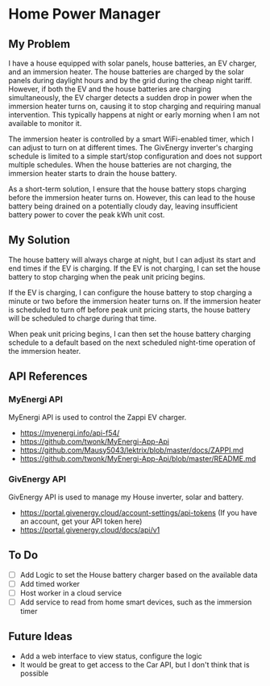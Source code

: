 # Home Power Manager

## My Problem
I have a house equipped with solar panels, house batteries, an EV charger, and an immersion heater. 
The house batteries are charged by the solar panels during daylight hours and by the grid during the cheap night tariff. 
However, if both the EV and the house batteries are charging simultaneously, the EV charger detects a sudden drop in power when the immersion heater turns on, causing it to stop charging and requiring manual intervention. 
This typically happens at night or early morning when I am not available to monitor it.

The immersion heater is controlled by a smart WiFi-enabled timer, which I can adjust to turn on at different times. 
The GivEnergy inverter's charging schedule is limited to a simple start/stop configuration and does not support multiple schedules. 
When the house batteries are not charging, the immersion heater starts to drain the house battery.

As a short-term solution, I ensure that the house battery stops charging before the immersion heater turns on. 
However, this can lead to the house battery being drained on a potentially cloudy day, leaving insufficient battery power to cover the peak kWh unit cost.

## My Solution
The house battery will always charge at night, but I can adjust its start and end times if the EV is charging.
If the EV is not charging, I can set the house battery to stop charging when the peak unit pricing begins.

If the EV is charging, I can configure the house battery to stop charging a minute or two before the immersion heater turns on.
If the immersion heater is scheduled to turn off before peak unit pricing starts, the house battery will be scheduled to charge during that time.

When peak unit pricing begins, I can then set the house battery charging schedule to a default based on the next scheduled night-time operation of the immersion heater.


## API References
### MyEnergi API
MyEnergi API is used to control the Zappi EV charger.
- https://myenergi.info/api-f54/
- https://github.com/twonk/MyEnergi-App-Api
- https://github.com/Mausy5043/lektrix/blob/master/docs/ZAPPI.md
- https://github.com/twonk/MyEnergi-App-Api/blob/master/README.md

### GivEnergy API
GivEnergy API is used to manage my House inverter, solar and battery.
- https://portal.givenergy.cloud/account-settings/api-tokens (If you have an account, get your API token here)
- https://portal.givenergy.cloud/docs/api/v1

## To Do
- [ ] Add Logic to set the House battery charger based on the available data
- [ ] Add timed worker
- [ ] Host worker in a cloud service
- [ ] Add service to read from home smart devices, such as the immersion timer

## Future Ideas
- Add a web interface to view status, configure the logic
- It would be great to get access to the Car API, but I don't think that is possible
